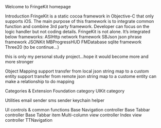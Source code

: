 


<!DOCTYPE html>
<html>
  <head>
    <meta charset='utf-8'>
  </head>


  <body class="logged_in page-blob  env-production ">
    Welcome to FringeKit homepage

Introduction
FringeKit is a static cocoa framework in Objective-C that only supports iOS. The main purpose of this framework is to integrate common function and combine 3rd party framework. Developer can focus on the logic handler but not coding details.
FringeKit is not alone. It’s integrated below frameworks:
ASIHttp network framework
SBJson json phrase framework
JSONKit
MBProgressHUD
FMDatabase sqlite framework
Three20 (to be continue…)

this is only my personal study project...hope it would become more and more stronger

Object Mapping
support transfer from local json string map to a custom entity
support transfer from remote json string map to a custome entity
can make a relationship to do mapping

Categories & Extension
Foundation category
UIKit category

Utilities
email sender
sms sender
keychain helper

UI controls & common functions
Base Navigation controller
Base Tabbar controller
Base Tabbar item
Multi-column view controller
Index view controller
TTNavigation
  </body>
</html>

